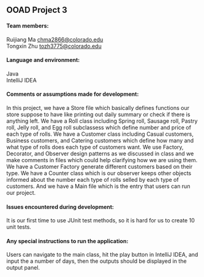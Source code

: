 ## OOAD Project 3 
#### Team members:
Ruijiang Ma chma2866@colorado.edu</br>Tongxin Zhu tozh3775@colorado.edu
#### Language and environment:
Java</br>
IntelliJ IDEA
#### Comments or assumptions made for development:
In this project, we have a Store file which basically defines functions our store suppose to have like printing out daily summary or check if there is anything left. We have a Roll class including Spring roll, Sausage roll, Pastry roll, Jelly roll, and Egg roll subclassess which define number and price of each type of rolls. We have a Customer class including Casual customers, Business customers, and Catering customers which define how many and what type of rolls does each type of customers want. We use Factory, Decorator, and Observer design patterns as we discussed in class and we make comments in files which could help clarifying how we are using them. We have a Customer Factory generate different customers based on their type. We have a Counter class which is our observer keeps other objects informed about the number each type of rolls selled by each type of customers. And we have a Main file which is the entry that users can run our project. 
#### Issues encountered during development:
It is our first time to use JUnit test methods, so it is hard for us to create 10 unit tests.
#### Any special instructions to run the application:
Users can navigate to the main class, hit the play button in IntelliJ IDEA, and input the a number of days, then the outputs should be displayed in the output panel.
